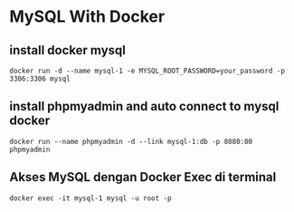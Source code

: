 # MySQL With Docker

## install docker mysql
```
docker run -d --name mysql-1 -e MYSQL_ROOT_PASSWORD=your_password -p 3306:3306 mysql
```

## install phpmyadmin and auto connect to mysql docker
```
docker run --name phpmyadmin -d --link mysql-1:db -p 8080:80 phpmyadmin
```

## Akses MySQL dengan Docker Exec di terminal
```
docker exec -it mysql-1 mysql -u root -p
```
